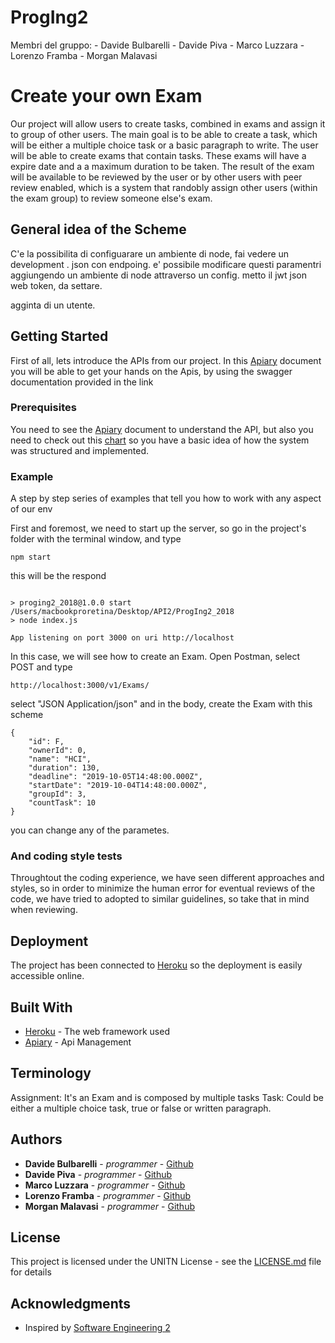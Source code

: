 # ProgIng2

Membri del gruppo:
    - Davide Bulbarelli
    - Davide Piva
    - Marco Luzzara
    - Lorenzo Framba
    - Morgan Malavasi

   # Create your own Exam

Our project will allow users to create tasks, combined in exams and assign it to group of other users. The main goal is to be able to create a task, which will be either a multiple choice task or a basic paragraph to write. The user will be able to create exams that contain tasks. These exams will have a expire date and a a maximum duration to be taken. The result of the exam will be available to be reviewed by the user or by other users with peer review enabled, which is a system that randobly assign other users (within the exam group) to review someone else's exam.


## General idea of the Scheme

C'e la possibilita di configuarare un ambiente di node,  fai vedere un development . json con endpoing. e' possibile modificare questi paramentri aggiungendo un ambiente di node attraverso un config.
metto il jwt json web token, da settare.

agginta di un utente.




## Getting Started

First of all, lets introduce the APIs from our project. 
In this [Apiary](https://proging2.docs.apiary.io/#)  document you will be able to get your hands on the Apis, by using the swagger documentation provided in the link

### Prerequisites

You need to see the [Apiary](https://proging2.docs.apiary.io/#)  document to understand the API, but also you need to check out this [chart](https://ProgIng2_2018/Chart.png) so you have a basic idea of how the system was structured and implemented. 



### Example

A step by step series of examples that tell you how to work with any aspect of our env 

First and foremost, we need to start up the server, so go in the project's folder with the terminal window, and type

```
npm start
```

this will be the respond 

```

> proging2_2018@1.0.0 start /Users/macbookproretina/Desktop/API2/ProgIng2_2018
> node index.js

App listening on port 3000 on uri http://localhost

```

In this case, we will see how to create an Exam. Open Postman, select POST and type 

```
http://localhost:3000/v1/Exams/
```

select "JSON Application/json" and in the body, create the Exam with this scheme 
```
{
    "id": F,
    "ownerId": 0,
    "name": "HCI",
    "duration": 130,
    "deadline": "2019-10-05T14:48:00.000Z",
    "startDate": "2019-10-04T14:48:00.000Z",
    "groupId": 3,
    "countTask": 10
}
```

you can change any of the parametes.

### And coding style tests

Throughtout the coding experience, we have seen different approaches and styles, so in order to minimize the human error for eventual reviews of the code, we have tried to adopted to similar guidelines, so take that in mind when reviewing. 



## Deployment

The project has been connected to [Heroku](https://proging2dev.herokuapp.com) so the deployment is easily accessible online.

## Built With

* [Heroku](https://proging2dev.herokuapp.com) - The web framework used
* [Apiary](https://proging2.docs.apiary.io/#) - Api Management


## Terminology

Assignment: It's an Exam and is composed by multiple tasks
Task: Could be either a multiple choice task, true or false or written paragraph.



## Authors

* **Davide Bulbarelli** - *programmer* - [Github](https://github.com/dadebulba/)
* **Davide Piva** - *programmer* - [Github](https://github.com/Pivoz)
* **Marco Luzzara** - *programmer* - [Github](https://github.com/marco-luzzara/)
* **Lorenzo Framba** - *programmer* - [Github](https://github.com/lorenzoframba)
* **Morgan Malavasi** - *programmer* - [Github](https://github.com/theRaven97)

## License

This project is licensed under the UNITN License - see the [LICENSE.md](LICENSE.md) file for details

## Acknowledgments

* Inspired by [Software Engineering 2](https://sites.google.com/a/unitn.it/software-engineering-ii---designing-applications-that-matter/project?authuser=0)
